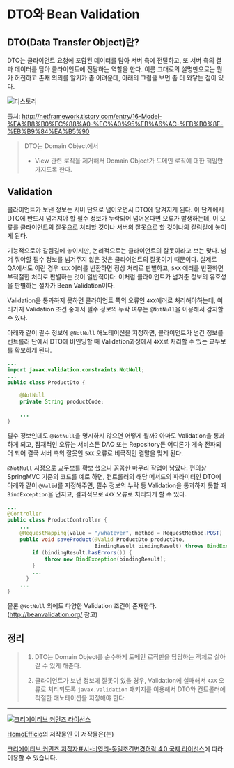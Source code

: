 # DTO와 Bean Validation

## DTO(Data Transfer Object)란?
DTO는 클라이언트 요청에 포함된 데이터를 담아 서버 측에 전달하고, 또 서버 측의 결과 데이터를 담아 클라이언트에 전달하는 역할을 한다. 이름 그대로의 설명만으로는 뭔가 허전하고 존재 의의를 알기가 좀 어려운데, 아래의 그림을 보면 좀 더 와닿는 점이 있다.

![티스토리](http://cfile25.uf.tistory.com/image/210EBB3C523001D029D7DD)

출처: http://netframework.tistory.com/entry/16-Model-%EA%B8%B0%EC%88%A0-%EC%A0%95%EB%A6%AC-%EB%B0%8F-%EB%B9%84%EA%B5%90

>DTO는 Domain Object에서 
>- View 관련 로직을 제거해서 Domain Object가 도메인 로직에 대한 책임만 가지도록 한다. 

## Validation

클라이언트가 보낸 정보는 서버 단으로 넘어오면서 DTO에 담겨지게 된다. 이 단계에서 DTO에 반드시 넘겨져야 할 필수 정보가 누락되어 넘어온다면 오류가 발생하는데, 이 오류를 클라이언트의 잘못으로 처리할 것이냐 서버의 잘못으로 할 것이냐의 갈림길에 놓이게 된다.

기능적으로야 갈림길에 놓이지만, 논리적으로는 클라이언트의 잘못이라고 보는 맞다. 넘겨 줘야할 필수 정보를 넘겨주지 않은 것은 클라이언트의 잘못이기 때문이다. 실제로 QA에서도 이런 경우 `4XX` 에러를 반환하면 정상 처리로 판별하고, `5XX` 에러를 반환하면 부적절한 처리로 판별하는 것이 일반적이다. 이처럼 클라이언트가 넘겨준 정보의 유효성을 판별하는 절차가 Bean Validation이다. 

Validation을 통과하지 못하면 클라이언트 쪽의 오류인 `4XX`에러로 처리해야하는데, 여러가지 Validation 조건 중에서 필수 정보의 누락 여부는 `@NotNull`을 이용해서 감지할 수 있다.

아래와 같이 필수 정보에 `@NotNull` 애노테이션을 지정하면, 클라이언트가 넘긴 정보를 컨트롤러 단에서 DTO에 바인딩할 때 Validation과정에서 `4XX`로 처리할 수 있는 교두보를 확보하게 된다.

```java
...
import javax.validation.constraints.NotNull;
...
public class ProductDto {

	@NotNull
	private String productCode;
    
	...
}
```
필수 정보인데도 `@NotNull`을 명시하지 않으면 어떻게 될까? 아마도 Validation을 통과하게 되고, 잠재적인 오류는 서비스든 DAO 또는 Repository든 어디론가 계속 전파되어 되어 결국 서버 측의 잘못인 `5XX` 오류로 비극적인 결말을 맞게 된다.

`@NotNull` 지정으로 교두보를 확보 했으니 꼼꼼한 마무리 작업이 남았다. 편의상 SpringMVC 기준의 코드를 예로 하면, 컨트롤러의 해당 메서드의 파라미터인 DTO에 아래와 같이 `@Valid`를 지정해주면, 필수 정보의 누락 등 Validation을 통과하지 못할 때 `BindException`을 던지고, 결과적으로 `4XX` 오류로 처리되게 할 수 있다.

```java
...
@Controller
public class ProductController {
	...
	@RequestMapping(value = "/whatever", method = RequestMethod.POST)
	public void saveProduct(@Valid ProductDto productDto,
    						BindingResult bindingResult) throws BindException {
        if (bindingResult.hasErrors()) {
            throw new BindException(bindingResult);
        }
        ...
	  }
    ...
}
```

물론 `@NotNull` 외에도 다양한 Validation 조건이 존재한다.(http://beanvalidation.org/ 참고)

## 정리

>1. DTO는 Domain Object를 순수하게 도메인 로직만을 담당하는 객체로 살아갈 수 있게 해준다.
>
>1. 클라이언트가 보낸 정보에 잘못이 있을 경우, Validation에 실패해서 `4XX` 오류로 처리되도록 `javax.validation` 패키지를 이용해서 DTO와 컨트롤러에 적절한 애노테이션을 지정해야 한다.

----
<a rel="license" href="http://creativecommons.org/licenses/by-nc-sa/4.0/"><img alt="크리에이티브 커먼즈 라이선스" style="border-width:0" src="https://i.creativecommons.org/l/by-nc-sa/4.0/88x31.png" /></a>

<a href='https://www.facebook.com/hanmomhanda' target='_blank'>HomoEfficio</a>의 저작물인 이 저작물은(는)

<a rel="license" href="http://creativecommons.org/licenses/by-nc-sa/4.0/">크리에이티브 커먼즈 저작자표시-비영리-동일조건변경허락 4.0 국제 라이선스</a>에 따라 이용할 수 있습니다.
